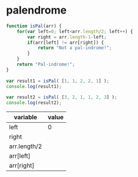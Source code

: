 # palendrome 

```js
function isPal(arr) {
    for(var left=0; left<arr.length/2; left++) {
        var right = arr.length-1-left;
        if(arr[left] != arr[right]) {
            return "Not a pal-indrome!";
        }
    }
    return "Pal-indrome!";
}
    
var result1 = isPal( [1, 1, 2, 2, 1] );
console.log(result1);
    
var result2 = isPal( [3, 2, 1, 1, 2, 3] );
console.log(result2);

```

|variable|value|
|---|---|
|left|0|
|right||
|arr.length/2||
|arr[left]||
|arr[right]||

```bash

```